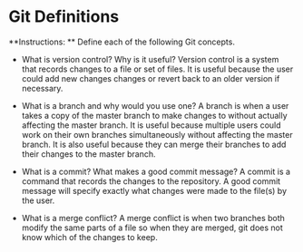 # Git Definitions

**Instructions: ** Define each of the following Git concepts.

* What is version control?  Why is it useful?
Version control is a system that records changes to a file or set of files. It is useful because the user could add new changes changes or revert back to an older version if necessary.

* What is a branch and why would you use one?
A branch is when a user takes a copy of the master branch to make changes to without actually affecting the master branch. It is useful because multiple users could work on their own branches simultaneously without affecting the master branch. It is also useful because they can merge their branches to add their changes to the master branch.

* What is a commit? What makes a good commit message?
A commit is a command that records the changes to the repository. A good commit message will specify exactly what changes were made to the file(s) by the user.

* What is a merge conflict?
A merge conflict is when two branches both modify the same parts of a file so when they are merged, git does not know which of the changes to keep.